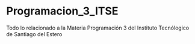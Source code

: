 # Programacion_3_ITSE
Todo lo relacionado a la Materia Programación 3 del Instituto Tecnólogico de Santiago del Estero
